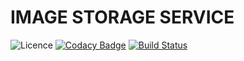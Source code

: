 # IMAGE STORAGE SERVICE

![Licence](https://img.shields.io/github/license/rishikeshbedre/image-storage-service)
[![Codacy Badge](https://api.codacy.com/project/badge/Grade/129c09fa009440928ba88410be8d5fd1)](https://app.codacy.com/manual/rishikeshbedre/image-storage-service?utm_source=github.com&utm_medium=referral&utm_content=rishikeshbedre/image-storage-service&utm_campaign=Badge_Grade_Dashboard)
[![Build Status](https://travis-ci.com/rishikeshbedre/image-storage-service.svg?branch=master)](https://travis-ci.com/rishikeshbedre/image-storage-service)
